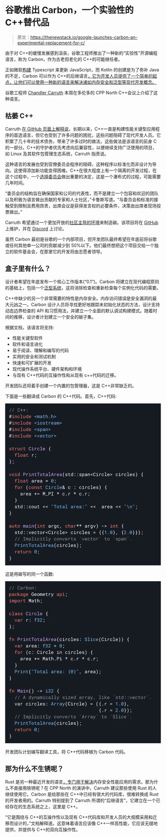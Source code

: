 # 谷歌推出 Carbon，一个实验性的 C++替代品

> 原文：<https://thenewstack.io/google-launches-carbon-an-experimental-replacement-for-c/>

由于对 C++的缓慢发展感到沮丧，谷歌工程师推出了一种新的“实验性”开源编程语言，称为 Carbon，作为古老但老化的 C++的可能继任者。

正如微软[构建](https://thenewstack.io/typescript-and-the-power-of-a-statically-typed-language/) Typescript 来更新 JavaScript，而 Kotlin 的创建是为了弥补 Java 的不足，Carbon 可以作为 C++的后继语言[，它为开发人员提供了一个简单的起点，让他们可以使用一种新的语言来解决诸如内存安全和泛型等现代开发概念。](https://9to5google.com/2022/07/19/carbon-programming-language-google-cpp/)

谷歌工程师 [Chandler Carruth](https://github.com/chandlerc) 本周在多伦多的 CPP North C++会议上介绍了这种语言。

## 枯萎 C++

Carruth [在 GitHub 页面上解释说](https://github.com/carbon-language/carbon-lang/blob/trunk/docs/project/difficulties_improving_cpp.md)，长期以来，C++一直是构建性能关键型应用程序的首选语言，但它也受到了许多问题的困扰，这些问题阻碍了现代开发人员。它积累了几十年的技术债务，带来了许多过时的做法，这些做法是该语言的前身 C 的一部分。C++的守护者优先考虑向后兼容性，以便继续支持广泛使用的项目，如 Linux 及其软件包管理生态系统，Carruth 指责说。

这种语言的发展也受到官僚委员会程序的阻碍，这种程序以标准化而非设计为导向。这使得添加新功能变得困难。C++在很大程度上有一个隔离的开发过程，在这个过程中，一个[选择委员会](https://isocpp.org/std/the-committee)做出重要的决定，这是一个瀑布式的过程，可能需要几年时间。

“委员会的结构旨在确保国家和公司的代表性，而不是建立一个包容和欢迎的团队以及积极为语言做出贡献的专家和人士社区，”卡鲁斯写道。“与委员会和标准的接触受到限制且费用昂贵，出席会议是获得发言权的必要条件，决策由出席者现场投票做出。”

Carruth 希望通过一个更加开放的[社区主导的环境](https://github.com/carbon-language/carbon-lang/blob/trunk/CODE_OF_CONDUCT.md)来制造碳。该项目将在 [GitHub](https://github.com/carbon-language/) 上维护，并在 [Discord](https://discord.com/invite/ZjVdShJDAs) 上讨论。

虽然 Carbon 最初是谷歌的一个内部项目，但开发团队最终希望在年底前将谷歌或任何其他单一公司的贡献减少到 50%以下。他们最终想把这个项目交给一个独立的软件基金会，在那里它的开发将由志愿者领导。

## 盒子里有什么？

设计者希望在年底发布一个核心工作版本(“0.1”)。Carbon 将建立在现代编程原则的基础上，包括一个[泛型系统](https://github.com/carbon-language/carbon-lang/blob/trunk/docs/design/generics/overview.md#what-are-generics)，这将消除检查和重新检查每个实例化代码的需要。

C++中缺少的另一个非常需要的特性是内存安全。内存访问错误是安全漏洞的最大元凶之一。Carbon 设计人员将寻找更好地跟踪未初始化状态的方法，设计支持动态边界检查的 API 和习惯用法，并建立一个全面的默认调试构建模式。随着时间的推移，设计者计划建立一个安全的碳子集。

根据文档，该语言将支持:

*   性能关键型软件
*   软件和语言进化
*   易于阅读、理解和编写的代码
*   实用的安全和测试机制
*   快速和可扩展的开发
*   现代操作系统平台、硬件架构和环境
*   与现有 C++代码的互操作性和从现有 c++代码的迁移。

开发团队还将着手创建一个内置的包管理器，这是 C++非常缺乏的。

下面是一些翻译成 Carbon 的 C++代码。首先，C++代码:

[![](img/4e37f7a7225e5721c533160bb1951030.png)](https://cdn.thenewstack.io/media/50657eb5-cpp_snippet.svg)

这是用碳写的同一个函数:

[![](img/0cc2037ad32b9a961d060c9ef6b8c32f.png)](https://cdn.thenewstack.io/media/30e03f42-carbon_snippet.svg)

开发团队计划编写翻译工具，将 C++代码移植为 Carbon 代码。

## 那为什么不生锈呢？

Rust 是另一种最近开发的语言[，专门用于解决](https://thenewstack.io/microsoft-rust-is-the-industrys-best-chance-at-safe-systems-programming/)内存安全性能应用的需求。那为什么不直接用铁锈呢？在 CPP North 的演讲中，Carruth 建议那些使用 Rust 的人继续使用它。Carbon 是给那些在 C++中已经有很大的代码库，很难转换成 Rust 的开发者用的。Carruth 特别提到了 Carruth 所谓的“后继语言”，它建立在一个已经存在的生态系统之上，这里是 C++。

“它是围绕与 C++的互操作性以及现有 C++代码库和开发人员的大规模采用和迁移而设计的，”文档解释道。这意味着语言应该像 C++一样高性能，它应该无缝地提供，并提供与 C++的双向互操作性。

<svg xmlns:xlink="http://www.w3.org/1999/xlink" viewBox="0 0 68 31" version="1.1"><title>Group</title> <desc>Created with Sketch.</desc></svg>